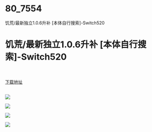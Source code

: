 # 80_7554
饥荒/最新独立1.0.6升补 [本体自行搜索]-Switch520
# 饥荒/最新独立1.0.6升补 [本体自行搜索]-Switch520
 <br/></br>
[下载地址](https://www.switch520.cc/article/7554 "下载地址")
<br/></br>

<p><span><strong><img src="https://www.switch520.cc/muke_img/upload_art_editor_20201112-1_9bc030e5a9d991074539cfd8f10cbb35.jpg"></strong></span></p>
<p><span><strong><img src="https://www.switch520.cc/muke_img/upload_art_editor_20201112-1_424568019a13ef221ae444b887c83960.jpg"></strong></span></p>
<p><span><strong><img src="https://www.switch520.cc/muke_img/upload_art_editor_20201112-1_2b0b3ed261730f6e3df228baca2f89da.jpg"></strong></span></p>
<p><span><strong><img src="https://www.switch520.cc/muke_img/upload_art_editor_20201112-1_e5fed69e1f4b57f5a6d758913da26204.jpg"></strong><strong> <br></strong></span></p>
<p></p>
<p></p>
